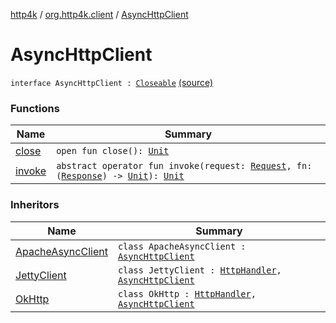 [http4k](../../index.md) / [org.http4k.client](../index.md) / [AsyncHttpClient](./index.md)

# AsyncHttpClient

`interface AsyncHttpClient : `[`Closeable`](http://docs.oracle.com/javase/6/docs/api/java/io/Closeable.html) [(source)](https://github.com/http4k/http4k/blob/master/http4k-core/src/main/kotlin/org/http4k/client/ext.kt#L8)

### Functions

| Name | Summary |
|---|---|
| [close](close.md) | `open fun close(): `[`Unit`](https://kotlinlang.org/api/latest/jvm/stdlib/kotlin/-unit/index.html) |
| [invoke](invoke.md) | `abstract operator fun invoke(request: `[`Request`](../../org.http4k.core/-request/index.md)`, fn: (`[`Response`](../../org.http4k.core/-response/index.md)`) -> `[`Unit`](https://kotlinlang.org/api/latest/jvm/stdlib/kotlin/-unit/index.html)`): `[`Unit`](https://kotlinlang.org/api/latest/jvm/stdlib/kotlin/-unit/index.html) |

### Inheritors

| Name | Summary |
|---|---|
| [ApacheAsyncClient](../-apache-async-client/index.md) | `class ApacheAsyncClient : `[`AsyncHttpClient`](./index.md) |
| [JettyClient](../-jetty-client/index.md) | `class JettyClient : `[`HttpHandler`](../../org.http4k.core/-http-handler.md)`, `[`AsyncHttpClient`](./index.md) |
| [OkHttp](../-ok-http/index.md) | `class OkHttp : `[`HttpHandler`](../../org.http4k.core/-http-handler.md)`, `[`AsyncHttpClient`](./index.md) |
